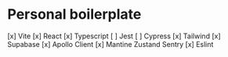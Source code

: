 # Personal boilerplate

[x] Vite
[x] React
[x] Typescript
[ ] Jest
[ ] Cypress
[x] Tailwind
[x] Supabase
[x] Apollo Client
[x] Mantine
Zustand
Sentry
[x] Eslint

